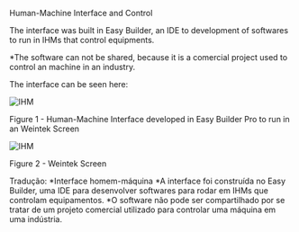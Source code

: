 Human-Machine Interface and Control

The interface was built in Easy Builder, an IDE to development of softwares to run in IHMs that control equipments.

*The software can not be shared, because it is a comercial project used to control an machine in an industry. 

The interface can be seen here:

![IHM](https://user-images.githubusercontent.com/90293389/185153199-34333a42-f974-4068-bd53-876c21cdc337.png)

Figure 1 - Human-Machine Interface developed in Easy Builder Pro to run in an Weintek Screen

![IHM](https://user-images.githubusercontent.com/90293389/185185543-381e6937-a124-43a8-a954-2b67e76799eb.png)

Figure 2 - Weintek Screen


Tradução:
*Interface homem-máquina
*A interface foi construída no Easy Builder, uma IDE para desenvolver softwares para rodar em IHMs que controlam equipamentos.
*O software não pode ser compartilhado por se tratar de um projeto comercial utilizado para controlar uma máquina em uma indústria.

